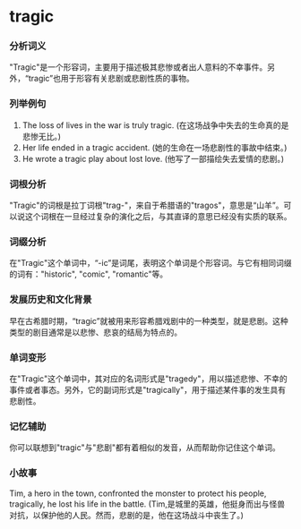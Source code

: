 # tragic

### 分析词义

  

"Tragic"是一个形容词，主要用于描述极其悲惨或者出人意料的不幸事件。另外，“tragic”也用于形容有关悲剧或悲剧性质的事物。

  

### 列举例句

  

1.  The loss of lives in the war is truly tragic. (在这场战争中失去的生命真的是悲惨无比。)
2.  Her life ended in a tragic accident. (她的生命在一场悲剧性的事故中结束。)
3.  He wrote a tragic play about lost love. (他写了一部描绘失去爱情的悲剧。)

  

### 词根分析

  

"Tragic"的词根是拉丁词根"trag-"，来自于希腊语的"tragos"，意思是“山羊”。可以说这个词根在一旦经过复杂的演化之后，与其直译的意思已经没有实质的联系。

  

### 词缀分析

  

在"Tragic"这个单词中，“-ic”是词尾，表明这个单词是个形容词。与它有相同词缀的词有："historic", "comic", "romantic"等。

  

### 发展历史和文化背景

  

早在古希腊时期，“tragic”就被用来形容希腊戏剧中的一种类型，就是悲剧。这种类型的剧目通常是以悲惨、悲哀的结局为特点的。

  

### 单词变形

  

在"Tragic"这个单词中，其对应的名词形式是"tragedy"，用以描述悲惨、不幸的事件或者事态。另外，它的副词形式是"tragically"，用于描述某件事的发生具有悲剧性。

  

### 记忆辅助

  

你可以联想到"tragic"与"悲剧"都有着相似的发音，从而帮助你记住这个单词。

  

### 小故事

  

Tim, a hero in the town, confronted the monster to protect his people, tragically, he lost his life in the battle. (Tim,是城里的英雄，他挺身而出与怪兽对抗，以保护他的人民。然而，悲剧的是，他在这场战斗中丧生了。)
